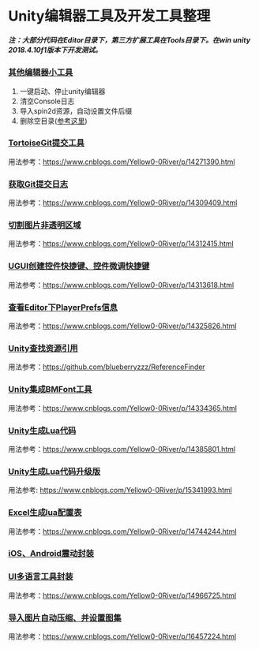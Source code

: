 # Unity编辑器工具及开发工具整理
##### 注：大部分代码在Editor目录下，第三方扩展工具在Tools目录下。在win unity 2018.4.10f1版本下开发测试。
### [其他编辑器小工具](https://github.com/zhang00lei/UnityEditorTools/tree/main/UnityEditorTools/Assets/Editor/OtherTools)
1. 一键启动、停止unity编辑器
2. 清空Console日志
3. 导入spin2d资源，自动设置文件后缀   
4. 删除空目录([参考这里](https://networm.me/2013/05/23/remove-empty-directories/))
### [TortoiseGit提交工具](https://github.com/zhang00lei/UnityEditorTools/tree/main/UnityEditorTools/Assets/Editor/TortoiseGit)
用法参考：https://www.cnblogs.com/Yellow0-0River/p/14271390.html
### [获取Git提交日志](https://github.com/zhang00lei/UnityEditorTools/tree/main/UnityEditorTools/Assets/Editor/GitLog)
用法参考：https://www.cnblogs.com/Yellow0-0River/p/14309409.html
### [切割图片非透明区域](https://github.com/zhang00lei/UnityEditorTools/tree/main/UnityEditorTools/Assets/Editor/SplitImgTools)
用法参考：https://www.cnblogs.com/Yellow0-0River/p/14312415.html
### [UGUI创建控件快捷键、控件微调快捷键](https://github.com/zhang00lei/UnityEditorTools/tree/main/UnityEditorTools/Assets/Editor/UGUIEditor)
用法参考：https://www.cnblogs.com/Yellow0-0River/p/14313618.html
### [查看Editor下PlayerPrefs信息](https://github.com/zhang00lei/UnityEditorTools/tree/main/UnityEditorTools/Assets/Editor/PlayerPrefsEditor)
用法参考：https://www.cnblogs.com/Yellow0-0River/p/14325826.html
### [Unity查找资源引用](https://github.com/blueberryzzz/ReferenceFinder)
用法参考：https://github.com/blueberryzzz/ReferenceFinder
### [Unity集成BMFont工具](https://github.com/zhang00lei/UnityEditorTools/tree/main/UnityEditorTools/Assets/Editor/BMFontTools)
用法参考：https://www.cnblogs.com/Yellow0-0River/p/14334365.html
### [Unity生成Lua代码](https://github.com/zhang00lei/UnityEditorTools/tree/main/UnityEditorTools/Assets/Editor/LuaTools)
用法参考：https://www.cnblogs.com/Yellow0-0River/p/14385801.html
### [Unity生成Lua代码升级版](https://github.com/zhang00lei/UnityEditorTools/tree/main/UnityEditorTools/Assets/Editor/UIElementsGenerateEditor)
用法参考: https://www.cnblogs.com/Yellow0-0River/p/15341993.html
### [Excel生成lua配置表](https://github.com/zhang00lei/UnityEditorTools/tree/main/UnityEditorTools/Assets/Editor/ExcelToLua)
用法参考：https://www.cnblogs.com/Yellow0-0River/p/14744244.html
### [iOS、Android震动封装](https://github.com/zhang00lei/UnityEditorTools/tree/main/UnityEditorTools/Assets/Script/VibrationUtil)
### [UI多语言工具封装](https://github.com/zhang00lei/UnityEditorTools/blob/main/UnityEditorTools/Assets/Script/UITextLocalization.cs)
用法参考：https://www.cnblogs.com/Yellow0-0River/p/14966725.html
### [导入图片自动压缩、并设置图集](https://github.com/zhang00lei/UnityEditorTools/tree/main/UnityEditorTools/Assets/Editor/AtlasSetting)
用法参考：https://www.cnblogs.com/Yellow0-0River/p/16457224.html